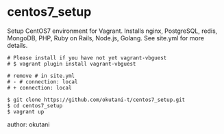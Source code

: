 # centos7_setup

Setup CentOS7 environment for Vagrant. Installs nginx, PostgreSQL, redis, MongoDB, PHP, Ruby on Rails, Node.js, Golang. See site.yml for more details.

```
# Please install if you have not yet vagrant-vbguest
# $ vagrant plugin install vagrant-vbguest

# remove # in site.yml
# - # connection: local
# + connection: local

$ git clone https://github.com/okutani-t/centos7_setup.git
$ cd centos7_setup
$ vagrant up

```

author: okutani